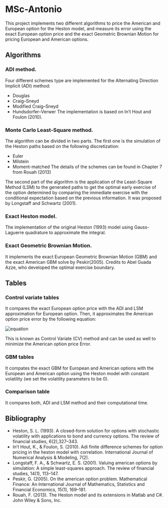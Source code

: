 # MSc-Antonio
This project implements two different algorithms to price the American and European option for the Heston model, and measure its error using the exact European option price and the exact Geometric Brownian Motion for pricing European and American options.

## Algorithms

### ADI method.
Four different schemes type are implemented for the Alternating Direction Implicit (ADI) method:
 - Douglas
 - Craig–Sneyd
 - Modified Craig–Sneyd
 - Hundsdorfer–Verwer
The implementation is based on In’t Hout and Foulon (2010).

### Monte Carlo Least-Square method.
The algorithm can be divided in two parts. The first one is the simulation of the Heston paths based on the following discretization:
 - Euler
 - Milstein
 - Moment-matched
The details of the schemes can be found in Chapter 7 from Rouah (2013)
 
The second part of the algorithm is the application of the Least-Square Method (LSM) to the generated paths to get the optimal early exercise of the option determined by comparing the immediate exercise with the conditional expectation based on the previous information. It was proposed by Longstaff and Schwartz (2001).

### Exact Heston model.
The implementation of the original Heston (1993) model using Gauss-Laguerre quadrature to approximate the integral.

### Exact Geometric Brownian Motion.
It implements the exact European Geometric Brownian Motion (GBM) and the exact American GBM solve by Peskir(2005). Credits to Abel Guada Azze, who developed the optimal exercise boundary.

## Tables

### Control variate tables
It compares the exact European option price with the ADI and LSM approximation for European option. Then, it approximates the American option price error by the following equation:

![equation](https://latex.codecogs.com/svg.image?\begin{equation}\label{eq:CVEq}\text{Price}_{\text{True}}^{\text{American}}-\text{Price}_{\text{Approx.}}^{\text{American}}=&space;\text{Price}_{\text{True}}^{\text{European}}-\text{Price}_{\text{Approx.}}^{\text{European}}.\end{equation})

This is known as Control Variate (CV) method and can be used as well to minimize the American option price Error.

### GBM tables
It compates the exact GBM for European and American options with the European and American option using the Heston model with constant volatility (we set the volatility parameters to be 0).

### Comparison table
It compares both, ADI and LSM method and their computational time.

## Bibliography
 - Heston, S. L. (1993). A closed-form solution for options with stochastic volatility with applications to bond and currency options. The review of financial studies, 6(2),327–343.
 - In’t Hout, K., & Foulon, S. (2010). Adi finite difference schemes for option pricing in the heston model with correlation. International Journal of Numerical Analysis & Modeling, 7(2).
 - Longstaff, F. A., & Schwartz, E. S. (2001). Valuing american options by simulation: A simple least-squares approach. The review of financial studies, 14(1), 113–147.
 - Peskir, G. (2005). On the american option problem. Mathematical Finance: An International Journal of Mathematics, Statistics and Financial Economics, 15(1), 169–181.
 - Rouah, F. (2013). The Heston model and its extensions in Matlab and C#. John Wiley & Sons, Inc.
